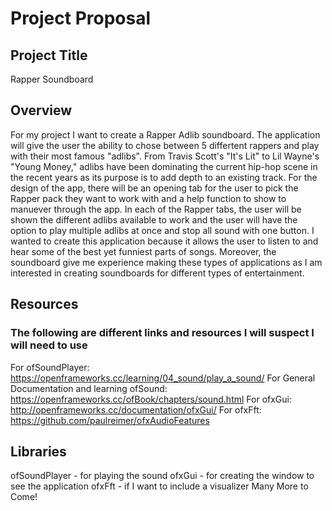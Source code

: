 # Project Proposal
## Project Title
Rapper Soundboard
## Overview
For my project I want to create a Rapper Adlib soundboard. The application will give the user the ability to chose between 5 differtent rappers and play with their most famous "adlibs".
From Travis Scott's "It's Lit" to Lil Wayne's "Young Money," adlibs have been dominating the current hip-hop scene in the recent years as its purpose is to add depth to an existing track.
For the design of the app, there will be an opening tab for the user to pick the Rapper pack they want to work with and a help function to show to manuever through the app.
In each of the Rapper tabs, the user will be shown the different adlibs available to work and the user will have the option to play multiple adlibs at once and stop all sound with one button.
I wanted to create this application because it allows the user to listen to and hear some of the best yet funniest parts of songs.
Moreover, the soundboard give me experience making these types of applications as I am interested in creating soundboards for different types of entertainment.
## Resources
### The following are different links and resources I will suspect I will need to use
For ofSoundPlayer:
https://openframeworks.cc/learning/04_sound/play_a_sound/
For General Documentation and learning ofSound:
https://openframeworks.cc/ofBook/chapters/sound.html
For ofxGui:
http://openframeworks.cc/documentation/ofxGui/
For ofxFft:
https://github.com/paulreimer/ofxAudioFeatures
## Libraries
ofSoundPlayer - for playing the sound
ofxGui - for creating the window to see the application
ofxFft - if I want to include a visualizer
Many More to Come!